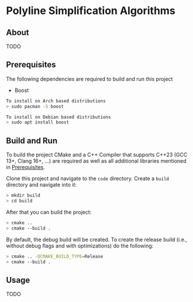 # Polyline Simplification Algorithms

## About

 TODO

## Prerequisites

The following dependencies are required to build and run this project

- Boost

```bash
To install on Arch based distributions 
> sudo pacman -S boost

To install on Debian based distributions
> sudo apt install boost
```

## Build and Run

To build the project CMake and a C++ Compiler that supports C++23
(GCC 13+, Clang 16+, ...) are required as well as all additional
libraries mentioned in [Prerequisites](#prerequisites).

Clone this project and navigate to the `code` directory.
Create a `build` directory and navigate into it:

```bash
> mkdir build 
> cd build 
```

After that you can build the project:

```bash
> cmake ..
> cmake --build .
```

By default, the debug build will be created. To create the
release build (i.e., without debug flags and with optimizations)
do the following:

```bash
> cmake .. -DCMAKE_BUILD_TYPE=Release 
> cmake --build .
```

## Usage

TODO
